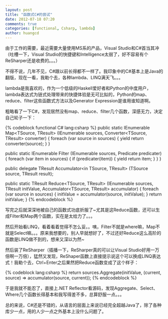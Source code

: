 ```yaml
---
layout: post
title: "函数式C#的尝试"
date: 2012-07-18 07:20
comments: true
categories: [functional, Csharp, lambda]
author: huangcd
---
```


由于工作的需要，最近需要大量使用MS系的产品，Visual Studio和C#首当其冲（吐槽一下，Visual Studio的快捷键和Intelligence太弱了，好不容易有个ReSharper还是收费的。。。）

不得不说，几年不见，C#跟以前长得都不一样了。我印象中的C#基本上是Java的翻版，现在一看，我勒个去，各种lambda、LINQ满天飞。。。

<!--more-->

lambda是我喜欢的，作为一个低级的Haskell爱好者和Python的中度用户，lambda表达式为链式处理带来的快捷体验是无可比拟的，Python的map、reduce、filter这些函数式方法以及Generator Expression是谁用谁知道啊。

粗略看了一下C#，发现居然没有map、reduce、filter几个函数，深感无力，决定自己轮子一下：

{% codeblock functional C# lang:csharp %}
public static IEnumerable<TResult> Map<TSource, TResult>
    (IEnumerable<TSource> sources, Converter<TSource, TResult> converter)
{
    foreach (var source in sources)
    {
        yield return converter(source);
    }
}

public static IEnumerable<TItem> Filter<TItem>
    (IEnumerable<TItem> sources, Predicate<TItem> predicater)
{
    foreach (var item in sources)
    {
        if (predicater(item))
        {
            yield return item;
        }
    }
}

public delegate TResult Accumulator<in TSource, TResult>
    (TSource source, TResult result);

public static TResult Reduce<TSource, TResult>
    (IEnumerable<TSource> sources, TResult initValue, 
     Accumulator<TSource, TResult> accumulator)
{
    foreach (var source in sources)
    {
        initValue = accumulator(source, initValue);
    }
    return initValue;
}
{% endcodeblock %}

写完之后就深深地被自己的函数式功底折服了~尤其是这Reduce函数，还可以生成Filter和Map两个函数，实在是太给力了。。。

然后开始看LINQ，看着看着觉得不怎么妥。。咦，Filter不就是where嘛，Map不就是Select嘛。。。原来我想要的，别人早就想好了，不过还好Reduce这么高阶的函数是LINQ做不到的，想来又深以为然~

然后装了ReSharper（插播一下，ReSharper真的可以让Visual Studio好用一万倍啊一万倍），猛然又发现，ReShaper函数上直接提示说这个可以换成LINQ表达式！我勒个去，Ctrl+Enter之后果然把Reduce函数变成了这个样子：

{% codeblock lang:csharp %}
return sources.Aggregate(initValue, (current, source) => accumulator(source, current));
{% endcodeblock %}

于是我就不能忍了，直接上.NET Reflector看源码，发现Aggregate、Select、Where几个函数长得基本和我写得差不多，总算舒服一点。。。

总的来说，C#还是不错的，从语言的层面上来说已经完全超越Java了，除了各种库少一点，用的人少一点之外基本上没什么问题了。
